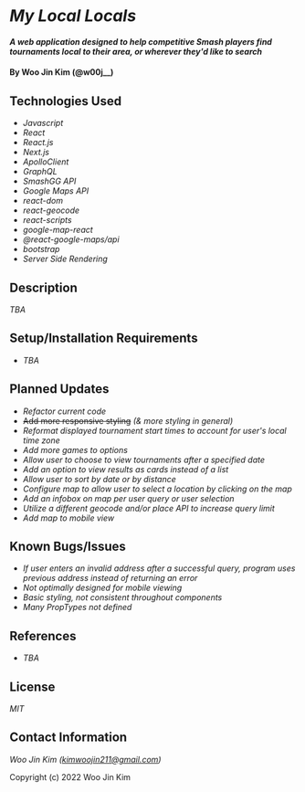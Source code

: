 # _My Local Locals_

#### _A web application designed to help competitive Smash players find tournaments local to their area, or wherever they'd like to search_

#### By **Woo Jin Kim (@w00j__)**

## Technologies Used

* _Javascript_
* _React_
* _React.js_
* _Next.js_
* _ApolloClient_
* _GraphQL_
* _SmashGG API_
* _Google Maps API_
* _react-dom_
* _react-geocode_
* _react-scripts_
* _google-map-react_
* _@react-google-maps/api_
* _bootstrap_
* _Server Side Rendering_


## Description

_TBA_

## Setup/Installation Requirements

* _TBA_

## Planned Updates

* _Refactor current code_
* ~~Add more responsive styling~~ _(& more styling in general)_
* _Reformat displayed tournament start times to account for user's local time zone_
* _Add more games to options_
* _Allow user to choose to view tournaments after a specified date_
* _Add an option to view results as cards instead of a list_
* _Allow user to sort by date or by distance_
* _Configure map to allow user to select a location by clicking on the map_
* _Add an infobox on map per user query or user selection_
* _Utilize a different geocode and/or place API to increase query limit_
* _Add map to mobile view_

## Known Bugs/Issues

* _If user enters an invalid address after a successful query, program uses previous address instead of returning an error_
* _Not optimally designed for mobile viewing_
* _Basic styling, not consistent throughout components_
* _Many PropTypes not defined_


## References

* _TBA_
## License

_MIT_

## Contact Information

_Woo Jin Kim (kimwoojin211@gmail.com)_

Copyright (c) 2022 Woo Jin Kim